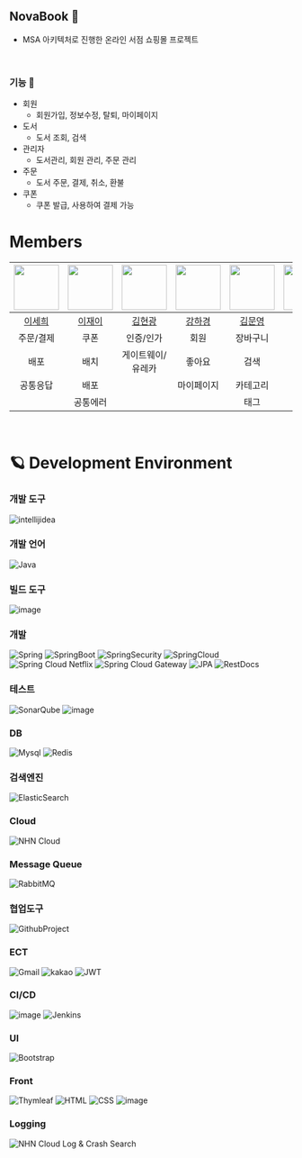 ## NovaBook 📕 

- MSA 아키텍처로 진행한 온라인 서점 쇼핑몰 프로젝트
<br>
  
### 기능 🎈
-  회원
    - 회원가입, 정보수정, 탈퇴, 마이페이지
- 도서
    - 도서 조회, 검색
- 관리자
    - 도서관리, 회원 관리, 주문 관리
- 주문
   - 도서 주문, 결제, 취소, 환불
- 쿠폰
   - 쿠폰 발급, 사용하여 결제 가능 




# Members
|<img src="https://avatars.githubusercontent.com/u/91319157?v=4" width= 80>|<img src="https://avatars.githubusercontent.com/u/90399537?v=4" width = 80>|<img src="" width = 80>|<img src="https://avatars.githubusercontent.com/u/130727384?v=4" width = 80>|<img src="https://avatars.githubusercontent.com/u/115964167?v=4" width = 80>|<img src="https://avatars.githubusercontent.com/u/43734317?v=4" width=80>|
|:---:|:---:|:---:|:---:|:---:|:---:|
|[이세희](https://github.com/2-say)|[이재이](https://github.com/zaysverse)|[김현광](https://github.com/kimhyungwang)|[강하경](https://github.com/kanghagyeong)|[김문영](https://github.com/munyeongkim2)|[한태환](https://github.com/hantaehwan)|
| 주문/결제 | 쿠폰 | 인증/인가 | 회원 | 장바구니 | 도서 |
| 배포 | 배치 | 게이트웨이/유레카 | 좋아요 | 검색 | 리뷰 |
| 공통응답 | 배포 |  | 마이페이지 | 카테고리 | 포인트 |
|  | 공통에러 |  || 태그 |  |

<br>


# 🪐 Development Environment 
### 개발 도구
![intellijidea](https://img.shields.io/badge/Intellij-000000?style=for-the-badge&logo=intellijidea&logoColor=white)

### 개발 언어
![Java](https://img.shields.io/badge/java-%23ED8B00.svg?style=for-the-badge&logo=openjdk&logoColor=white)

### 빌드 도구
![image](https://github.com/nhnacademy-be5-staff99/.github/assets/134525851/46dd7801-40a8-4161-8ecd-ac04bb56ccb7)

### 개발
![Spring](https://img.shields.io/badge/Spring-6DB33F?style=for-the-badge&logo=spring&logoColor=white) ![SpringBoot](https://img.shields.io/badge/Spring%20Boot-6DB33F?style=for-the-badge&logo=springboot&logoColor=white) ![SpringSecurity](https://img.shields.io/badge/Spring%20Security-6DB33F?style=for-the-badge&logo=springsecurity&logoColor=white) ![SpringCloud](https://camo.githubusercontent.com/50acff628faae8cd4a63534f928755f865997bfee8c9949760f845ae410adf42/68747470733a2f2f696d672e736869656c64732e696f2f62616467652f737072696e6720636c6f75642d3644423333463f7374796c653d666f722d7468652d6261646765266c6f676f3d737072696e67266c6f676f436f6c6f723d7768697465) 
![Spring Cloud Netflix](https://camo.githubusercontent.com/b6aea98627db04aa6fac0fd0d0c7980001b408e6233a8ce0b544875224e0ef52/68747470733a2f2f696d672e736869656c64732e696f2f62616467652f737072696e6720657572656b612d3644423333463f7374796c653d666f722d7468652d6261646765266c6f676f3d737072696e67266c6f676f436f6c6f723d7768697465) ![Spring Cloud Gateway](https://github.com/nhnacademy-be5-staff99/.github/assets/134525851/bf0afbfc-52bd-4740-a228-64bc23f38a96) ![JPA](https://camo.githubusercontent.com/ad89845598b64900527549a5733ea06f7d687b837660cc1a19cf3936b6a137f6/68747470733a2f2f696d672e736869656c64732e696f2f62616467652f737072696e672044617461204a50412d3644423333463f7374796c653d666f722d7468652d6261646765266c6f676f3d737072696e67266c6f676f436f6c6f723d7768697465) ![RestDocs](https://camo.githubusercontent.com/452f67ab6a315f728dc0df6fa9fa52da768616b1d85404da7cbda1b89912e340/68747470733a2f2f696d672e736869656c64732e696f2f62616467652f737072696e672052455354646f63732d3644423333463f7374796c653d666f722d7468652d6261646765266c6f676f3d737072696e67266c6f676f436f6c6f723d7768697465)

### 테스트
![SonarQube](https://camo.githubusercontent.com/1d11326da30b682f9d477137beab882521d0f5652cf868944da864e2706d026a/68747470733a2f2f696d672e736869656c64732e696f2f62616467652f736f6e6172717562652d3445394243443f7374796c653d666f722d7468652d6261646765266c6f676f3d536f6e617251756265266c6f676f436f6c6f723d7768697465) ![image](https://github.com/nhnacademy-be5-staff99/.github/assets/134525851/08919490-0ae8-4772-9b7a-cf60c9317f01)

### DB
![Mysql](https://img.shields.io/badge/Mysql-4479A1?style=for-the-badge&logo=mysql&logoColor=white) ![Redis](https://img.shields.io/badge/Redis-DC382D?style=for-the-badge&logo=redis&logoColor=white)

### 검색엔진
![ElasticSearch](https://camo.githubusercontent.com/88a4634ac0ccc183ed33b315478f53c202b6cfea2f91f92b1a50f8b5a2c78951/68747470733a2f2f696d672e736869656c64732e696f2f62616467652f456c61737469635f5365617263682d3030353537313f7374796c653d666f722d7468652d6261646765266c6f676f3d656c6173746963736561726368266c6f676f436f6c6f723d7768697465)

### Cloud
![NHN Cloud](https://img.shields.io/badge/NHN%20Cloud-153887?style=for-the-badge&logo=iCloud&logoColor=white)

### Message Queue
![RabbitMQ](https://img.shields.io/badge/rabbitmq-%23FF6600.svg?&style=for-the-badge&logo=rabbitmq&logoColor=white)

### 협업도구
![GithubProject](https://camo.githubusercontent.com/fd499f0e176b319238be1f69a8baf80399cfbf5c4d3bc9e4717ca4c83960bb31/68747470733a2f2f696d672e736869656c64732e696f2f62616467652f4769746875622d3138313731373f7374796c653d666f722d7468652d6261646765266c6f676f3d676974687562266c6f676f436f6c6f723d7768697465)

### ECT
![Gmail](https://img.shields.io/badge/Gmail-EA4335?style=for-the-badge&logo=gmail&logoColor=white) ![kakao](https://img.shields.io/badge/Kakao-FFCD00?style=for-the-badge&logo=kakao&logoColor=black) ![JWT](https://camo.githubusercontent.com/138db798f7f1539dfa9daf51b867e320ca9fe0381dc64660974761449290c79a/68747470733a2f2f696d672e736869656c64732e696f2f62616467652f4a57542d3030303030303f7374796c653d666f722d7468652d6261646765266c6f676f3d6a736f6e776562746f6b656e73266c6f676f436f6c6f723d7768697465)

### CI/CD
![image](https://github.com/nhnacademy-be5-staff99/.github/assets/134525851/c4b7f34e-ea51-4199-966a-550bf71f6d45) ![Jenkins](https://img.shields.io/badge/Jenkins-D24939?style=for-the-badge&logo=Jenkins&logoColor=white)

### UI
![Bootstrap](https://img.shields.io/badge/Bootstrap-563D7C?style=for-the-badge&logo=bootstrap&logoColor=white)

### Front
![Thymleaf](https://camo.githubusercontent.com/e1ad5eb422f04c6da31adacb553ce03975081d0987e58cec5ad00be07272bf54/68747470733a2f2f696d672e736869656c64732e696f2f62616467652f7468796d656c6561662d3030354630463f7374796c653d666f722d7468652d6261646765266c6f676f3d7468796d656c656166266c6f676f436f6c6f723d7768697465) ![HTML](https://camo.githubusercontent.com/d30449fa2dbae519940a0d08f0202996163310b8c6b9336480232cfb48d38286/68747470733a2f2f696d672e736869656c64732e696f2f62616467652f68746d6c352d4533344632363f7374796c653d666f722d7468652d6261646765266c6f676f3d68746d6c35266c6f676f436f6c6f723d7768697465) ![CSS](https://github.com/nhnacademy-be5-staff99/.github/assets/134525851/9aa807e7-95d3-4691-91e5-5dc77f515784) ![image](https://github.com/nhnacademy-be5-staff99/.github/assets/134525851/420f9542-cd7c-4e9c-a405-4d1f0d4f0277)

### Logging
![NHN Cloud Log & Crash Search](https://img.shields.io/badge/NHN%20Cloud%20Log%20&%20Crash%20Search-153887?style=for-the-badge&logo=iCloud&logoColor=white)


<!--

**Here are some ideas to get you started:**

🙋‍♀️ A short introduction - what is your organization all about?
🌈 Contribution guidelines - how can the community get involved?
👩‍💻 Useful resources - where can the community find your docs? Is there anything else the community should know?
🍿 Fun facts - what does your team eat for breakfast?
🧙 Remember, you can do mighty things with the power of [Markdown](https://docs.github.com/github/writing-on-github/getting-started-with-writing-and-formatting-on-github/basic-writing-and-formatting-syntax)
-->

<br>
